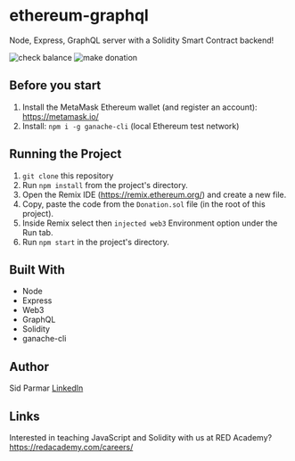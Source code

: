 # ethereum-graphql

Node, Express, GraphQL server with a Solidity Smart Contract backend!

![check balance](https://github.com/siddharthparmar7/ethereum-graphql/blob/master/img/checkBalance.png)
![make donation](https://github.com/siddharthparmar7/ethereum-graphql/blob/master/img/donationMutation.png)

## Before you start

1.  Install the MetaMask Ethereum wallet (and register an account): https://metamask.io/
2.  Install: `npm i -g ganache-cli` (local Ethereum test network)

## Running the Project

1.  `git clone` this repository
2.  Run `npm install` from the project's directory.
3.  Open the Remix IDE (https://remix.ethereum.org/) and create a new file.
4.  Copy, paste the code from the `Donation.sol` file (in the root of this project).
5.  Inside Remix select then `injected web3` Environment option under the Run tab.
6.  Run `npm start` in the project's directory.

## Built With

- Node
- Express
- Web3
- GraphQL
- Solidity
- ganache-cli

## Author

Sid Parmar [LinkedIn](www.linkedin.com/in/siddharth-parmar-a901a075)

## Links

Interested in teaching JavaScript and Solidity with us at RED Academy? https://redacademy.com/careers/
